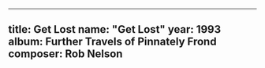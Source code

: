 
---
title: Get Lost
name: "Get Lost"
year:  1993
album: Further Travels of Pinnately Frond
composer: Rob Nelson
---
